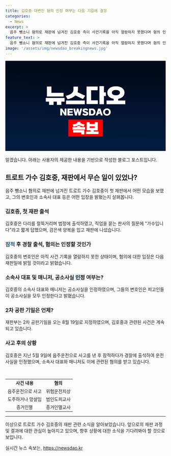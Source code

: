 ```yaml
---
title: 김호중 대변인 혐의 인정 여부는 다음 기일에 결정
categories:
  - News
excerpt: >
  음주 뺑소니 혐의로 재판에 넘겨진 김호중 측이 사건기록을 아직 열람하지 못했다며 혐의 인정 여부는 다음 기일에 밝히겠다고 밝혔다. 혐의를 인정한 소속사 대표 등과 함께 재판이 진행될 예정이며, 김호중은 직업을 묻는 판사 질문에 가수입니다라고 짧게 답하고 고개를 숙였다. 8월 19일로 예정된 2차 공판에서 혐의 인정 여부를 밝힐 예정이다.
feature_text: >
  음주 뺑소니 혐의로 재판에 넘겨진 김호중 측이 사건기록을 아직 열람하지 못했다며 혐의 인정 여부는 다음 기일에 밝히겠다고 밝혔다. 혐의를 인정한 소속사 대표 등과 함께 재판이 진행될 예정이며, 김호중은 직업을 묻는 판사 질문에 가수입니다라고 짧게 답하고 고개를 숙였다. 8월 19일로 예정된 2차 공판에서 혐의 인정 여부를 밝힐 예정이다.
image: '/assets/img/newsdao_breakingnews.jpg'
---
```


<p><img src="/assets/img/newsdao_breakingnews.jpg" alt="implanttips 속보" /></p>

<p>알겠습니다. 아래는 사용자의 제공한 내용을 기반으로 작성한 블로그 포스트입니다.</p>

<h2 data-ke-size="size26">트로트 가수 김호중, 재판에서 무슨 일이 있었나?</h2>

<p data-ke-size="size16">음주 뺑소니 혐의로 재판에 넘겨진 트로트 가수 김호중이 첫 재판에서 어떤 모습을 보였고, 그의 변호인과 소속사 대표 등은 어떤 입장을 밝혔는지 살펴봅니다.</p>

<h3>김호중, 첫 재판 출석</h3>

<p data-ke-size="size16">김호중은 다리를 절뚝거리며 법정에 출석하였고, 직업을 묻는 판사의 질문에 "가수입니다"라고 짧게 답했으며, 검은색 양복을 입고 재판에 나섰습니다.</p>

<h3><b><span style="color: #1a5490;">잠적</span></b> 후 경찰 출석, 혐의는 인정할 것인가</h3>

<p data-ke-size="size16">김호중의 변호인은 아직 사건 기록을 열람하지 못한 상태이며, 혐의에 대한 입장은 다음 재판일에 밝힐 것이라고 밝혔습니다.</p>

<h3>소속사 대표 및 매니저, 공소사실 <b><span style="background-color: #21538527;">인정</span></b> 여부는?</h3>

<p data-ke-size="size16">김호중의 소속사 대표와 매니저는 공소사실을 인정하였으며, 그들의 변호인은 피고인들이 공소사실을 모두 인정한다고 밝혔습니다.</p>

<h3>2차 공판 기일은 언제?</h3>

<p data-ke-size="size16">재판부는 2차 공판기일을 오는 8월 19일로 지정하였으며, 김호중과 관련된 사건은 계속되고 있습니다.</p>

<h3>사고 후의 상황</h3>

<p data-ke-size="size16">김호중은 지난 5월 9일에 음주운전으로 사고를 낸 후 잠적하다가 경찰에 출석하여 운전 사실을 인정했으며, 소속사 대표와 매니저도 이에 관련된 혐의를 받고 있습니다.</p>

<p data-ke-size="size16">&nbsp;</p>

<table>
  <tbody>
    <tr>
      <td style="text-align: center; height: 17px;"><b>사건 내용</b></td>
      <td style="text-align: center; height: 17px;"><b>혐의</b></td>
    </tr>
    <tr>
      <td style="text-align: center; height: 17px;">음주운전으로 사고</td>
      <td style="text-align: center; height: 17px;">위험운전치상</td>
    </tr>
    <tr>
      <td style="text-align: center; height: 17px;">도주하거나 망설임</td>
      <td style="text-align: center; height: 17px;">범인도피교사</td>
    </tr>
    <tr>
      <td style="text-align: center; height: 17px;">증거인멸</td>
      <td style="text-align: center; height: 17px;">증거인멸교사</td>
    </tr>
  </tbody>
</table>

<hr>

<p data-ke-size="size16"></p>

<p>이상으로 트로트 가수 김호중의 재판 관련 소식을 알아보았습니다. 앞으로의 재판 과정 및 결과에 대한 관심이 높아지고 있으며, 향후 상황에 대한 소식을 기다려봐야 할 것으로 보입니다.</p>
실시간 뉴스 속보는, <a href="https://newsdao.kr" rel="dofollow">https://newsdao.kr</a>


